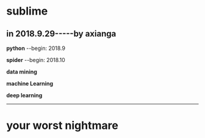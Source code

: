 
# sublime

in 2018.9.29-----by axianga
-------------------------

**python**  --begin: 2018.9

**spider**  --begin: 2018.10                     

**data mining**

**machine Learning**

**deep learning**

------------------------
 # your worst nightmare
